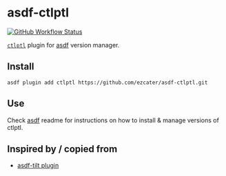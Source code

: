 # asdf-ctlptl

[![GitHub Workflow Status](https://img.shields.io/github/workflow/status/ezcater/asdf-ctlptl/Main%20Workflow?style=flat-square)](https://github.com/ezcater/asdf-ctlptl/actions)

[`ctlptl`](https://github.com/tilt-dev/ctlptl) plugin for [asdf](https://github.com/asdf-vm/asdf) version manager.

## Install

```
asdf plugin add ctlptl https://github.com/ezcater/asdf-ctlptl.git
```

## Use

Check [asdf](https://github.com/asdf-vm/asdf) readme for instructions on how to install & manage versions of ctlptl.

## Inspired by / copied from

* [asdf-tilt plugin](https://github.com/virtualstaticvoid/asdf-tilt)
